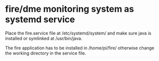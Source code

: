 # fire/dme monitoring system as systemd service

Place the fire.service file at /etc/systemd/system/ and make sure java is installed or symlinked at /usr/bin/java.

The fire application has to be installed in /home/pi/fire/ otherwise change the working directory in the service file.